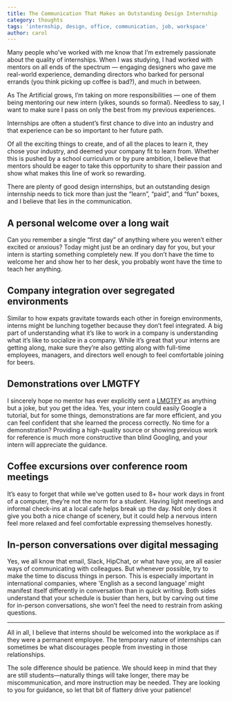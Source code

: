 ```yaml
---
title: The Communication That Makes an Outstanding Design Internship
category: thoughts
tags: 'internship, design, office, communication, job, workspace'
author: carol
---
```


Many people who’ve worked with me know that I’m extremely passionate about the quality of internships. When I was studying, I had worked with mentors on all ends of the spectrum — engaging designers who gave me real-world experience, demanding directors who barked for personal errands (you think picking up coffee is bad?), and much in between.

As The Artificial grows, I’m taking on more responsibilities — one of them being mentoring our new intern (yikes, sounds so formal). Needless to say, I want to make sure I pass on only the best from my previous experiences.

Internships are often a student’s first chance to dive into an industry and that experience can be so important to her future path. 

Of all the exciting things to create, and of all the places to learn it, they chose your industry, and deemed your company fit to learn from. Whether this is pushed by a school curriculum or by pure ambition, I believe that mentors should be eager to take this opportunity to share their passion and show what makes this line of work so rewarding. 

There are plenty of good design internships, but an outstanding design internship needs to tick more than just the “learn”, “paid”, and “fun” boxes, and I believe that lies in the communication.

## A personal welcome over a long wait
Can you remember a single “first day” of anything where you weren’t either excited or anxious? Today might just be an ordinary day for you, but your intern is starting something completely new. If you don’t have the time to welcome her and show her to her desk, you probably wont have the time to teach her anything.

## Company integration over segregated environments
Similar to how expats gravitate towards each other in foreign environments, interns might be lunching together because they don’t feel integrated. A big part of understanding what it’s like to work in a company is understanding what it’s like to socialize in a company. While it’s great that your interns are getting along, make sure they’re also getting along with full-time employees, managers, and directors well enough to feel comfortable joining for beers.

## Demonstrations over LMGTFY
I sincerely hope no mentor has ever explicitly sent a [LMGTFY](http://lmgtfy.com/) as anything but a joke, but you get the idea. Yes, your intern could  easily Google a tutorial, but for some things, demonstrations are far more efficient, and you can feel confident that she learned the process correctly. No time for a demonstration? Providing a high-quality source or showing previous work for reference is much more constructive than blind Googling, and your intern will appreciate the guidance. 

## Coffee excursions over conference room meetings
It’s easy to forget that while we’ve gotten used to 8+ hour work days in front of a computer, they’re not the norm for a student. Having light meetings and informal check-ins at a local cafe helps break up the day. Not only does it give you both a nice change of scenery, but it could help a nervous intern feel more relaxed and feel comfortable expressing themselves honestly.

## In-person conversations over digital messaging
Yes, we all know that email, Slack, HipChat, or what have you, are all easier ways of communicating with colleagues. But whenever possible, try to make the time to discuss things in person. This is especially important in international companies, where 'English as a second language' might manifest itself differently in conversation than in quick writing. Both sides understand that your schedule is busier than hers, but by carving out time for in-person conversations, she won’t feel the need to restrain from asking questions.


* * *


All in all, I believe that interns should be welcomed into the workplace as if they were a permanent employee. The temporary nature of internships can sometimes be what discourages people from investing in those relationships.

The sole difference should be patience. We should keep in mind that they are still students—naturally things will take longer, there may be miscommunication, and more instruction may be needed. They are looking to you for guidance, so let that bit of flattery drive your patience!